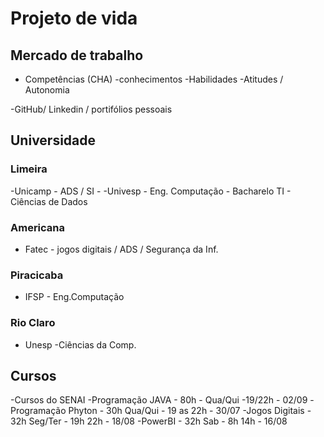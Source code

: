 # Projeto de vida

## Mercado de trabalho

- Competências (CHA)
   -conhecimentos
   -Habilidades
   -Atitudes / Autonomia

-GitHub/ Linkedin / portifólios pessoais

## Universidade

### Limeira
-Unicamp - ADS / SI -
-Univesp - Eng. Computação - Bacharelo TI - Ciências de Dados

### Americana
- Fatec - jogos digitais / ADS / Segurança da Inf.

### Piracicaba
- IFSP - Eng.Computação

### Rio Claro
- Unesp -Ciências da Comp.


## Cursos

-Cursos do SENAI
 -Programação JAVA - 80h - Qua/Qui -19/22h - 02/09
 -Programação Phyton - 30h Qua/Qui - 19 as 22h - 30/07
 -Jogos Digitais - 32h Seg/Ter - 19h 22h - 18/08
 -PowerBI - 32h Sab - 8h 14h - 16/08